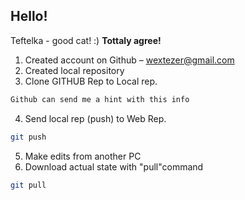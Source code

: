 ## Hello!

Teftelka - good cat! :)
**Tottaly agree!**

1. Created account on Github – wextezer@gmail.com
2. Created local repository
3. Clone GITHUB Rep to Local rep.
```sh
Github can send me a hint with this info
```
4. Send local rep (push) to Web Rep.
```sh
git push
```
5. Make edits from another PC
6. Download actual state with "pull"command
```sh
git pull
```

